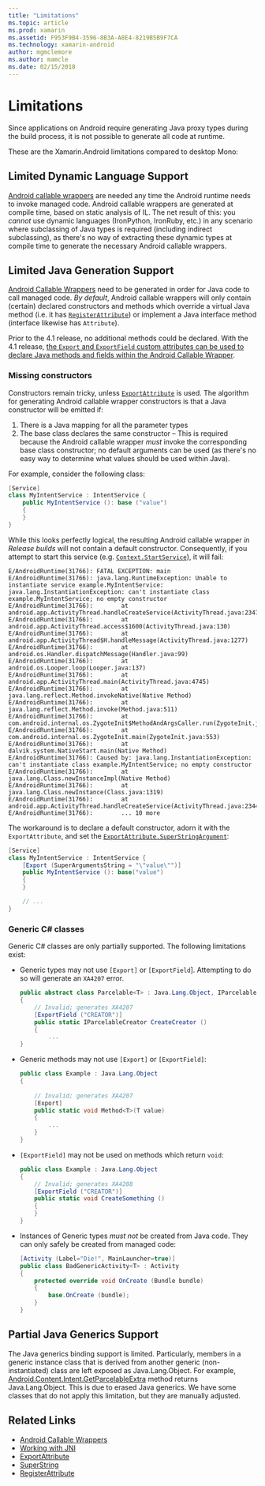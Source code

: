 ```yaml
---
title: "Limitations"
ms.topic: article
ms.prod: xamarin
ms.assetid: F953F9B4-3596-8B3A-A8E4-8219B5B9F7CA
ms.technology: xamarin-android
author: mgmclemore
ms.author: mamcle
ms.date: 02/15/2018
---
```


# Limitations

Since applications on Android require generating Java proxy types during the build process, it is not possible to generate all code at runtime.

These are the Xamarin.Android limitations compared to desktop Mono:


## Limited Dynamic Language Support

 [Android callable wrappers](~/android/platform/java-integration/android-callable-wrappers.md) are needed any time the Android runtime needs to invoke managed code. Android callable wrappers are generated at compile time, based on static analysis of IL. The net result of this: you *cannot* use dynamic languages (IronPython, IronRuby, etc.) in any scenario where subclassing of Java types is required (including indirect subclassing), as there's no way of extracting these dynamic types at compile time to generate the necessary Android callable wrappers.


## Limited Java Generation Support

[Android Callable Wrappers](~/android/platform/java-integration/android-callable-wrappers.md) need to be generated in order for Java code to call managed code. *By default*, Android callable wrappers will only contain (certain) declared constructors and methods which override a virtual Java method (i.e. it has [`RegisterAttribute`](https://developer.xamarin.com/api/type/Android.Runtime.RegisterAttribute/)) or implement a Java interface method (interface likewise has `Attribute`).
  
Prior to the 4.1 release, no additional methods could be declared. With the
4.1 release, [the `Export` and `ExportField` custom attributes can be used to declare Java methods and fields within the Android Callable Wrapper](~/android/platform/java-integration/working-with-jni.md).

### Missing constructors

Constructors remain tricky, unless [`ExportAttribute`](https://developer.xamarin.com/api/type/Java.Interop.ExportAttribute) is used. The algorithm for generating Android callable wrapper constructors is that a Java constructor will be emitted if:

1. There is a Java mapping for all the parameter types
2. The base class declares the same constructor &ndash; This is required because the Android callable wrapper *must* invoke the corresponding base class constructor; no default arguments can be used (as there's no easy way to determine what values should be used within Java).

For example, consider the following class:

```csharp
[Service]
class MyIntentService : IntentService {
    public MyIntentService (): base ("value")
    {
    }
}
```

While this looks perfectly logical, the resulting Android callable wrapper *in Release builds* will not contain a default constructor. Consequently, if you attempt to start this service (e.g. [`Context.StartService`](https://developer.xamarin.com/api/member/Android.Content.Context.StartService/p/Android.Content.Intent/)), it will fail:

```shell
E/AndroidRuntime(31766): FATAL EXCEPTION: main
E/AndroidRuntime(31766): java.lang.RuntimeException: Unable to instantiate service example.MyIntentService: java.lang.InstantiationException: can't instantiate class example.MyIntentService; no empty constructor
E/AndroidRuntime(31766):        at android.app.ActivityThread.handleCreateService(ActivityThread.java:2347)
E/AndroidRuntime(31766):        at android.app.ActivityThread.access$1600(ActivityThread.java:130)
E/AndroidRuntime(31766):        at android.app.ActivityThread$H.handleMessage(ActivityThread.java:1277)
E/AndroidRuntime(31766):        at android.os.Handler.dispatchMessage(Handler.java:99)
E/AndroidRuntime(31766):        at android.os.Looper.loop(Looper.java:137)
E/AndroidRuntime(31766):        at android.app.ActivityThread.main(ActivityThread.java:4745)
E/AndroidRuntime(31766):        at java.lang.reflect.Method.invokeNative(Native Method)
E/AndroidRuntime(31766):        at java.lang.reflect.Method.invoke(Method.java:511)
E/AndroidRuntime(31766):        at com.android.internal.os.ZygoteInit$MethodAndArgsCaller.run(ZygoteInit.java:786)
E/AndroidRuntime(31766):        at com.android.internal.os.ZygoteInit.main(ZygoteInit.java:553)
E/AndroidRuntime(31766):        at dalvik.system.NativeStart.main(Native Method)
E/AndroidRuntime(31766): Caused by: java.lang.InstantiationException: can't instantiate class example.MyIntentService; no empty constructor
E/AndroidRuntime(31766):        at java.lang.Class.newInstanceImpl(Native Method)
E/AndroidRuntime(31766):        at java.lang.Class.newInstance(Class.java:1319)
E/AndroidRuntime(31766):        at android.app.ActivityThread.handleCreateService(ActivityThread.java:2344)
E/AndroidRuntime(31766):        ... 10 more
```

The workaround is to declare a default constructor, adorn it with the `ExportAttribute`,  and set the [`ExportAttribute.SuperStringArgument`](https://developer.xamarin.com/api/property/Java.Interop.ExportAttribute.SuperArgumentsString/): 

```csharp
[Service]
class MyIntentService : IntentService {
    [Export (SuperArgumentsString = "\"value\"")]
    public MyIntentService (): base("value")
    {
    }

    // ...
}
```


### Generic C# classes

Generic C# classes are only partially supported. The following limitations exist:


-   Generic types may not use `[Export]` or `[ExportField`]. Attempting
    to do so will generate an `XA4207` error.

    ```csharp
    public abstract class Parcelable<T> : Java.Lang.Object, IParcelable
    {
        // Invalid; generates XA4207
        [ExportField ("CREATOR")]
        public static IParcelableCreator CreateCreator ()
        {
            ...
    }
    ```

-   Generic methods may not use `[Export]` or `[ExportField]`:

    ```csharp
    public class Example : Java.Lang.Object
    {
        
        // Invalid; generates XA4207
        [Export]
        public static void Method<T>(T value)
        {
            ...
        }
    }
    ```

-   `[ExportField]` may not be used on methods which return `void`:

    ```csharp
    public class Example : Java.Lang.Object
    {
        // Invalid; generates XA4208
        [ExportField ("CREATOR")]
        public static void CreateSomething ()
        {
        }
    }
    ```

-   Instances of Generic types _must not_ be created from Java code.
    They can only safely be created from managed code:

    ```csharp
    [Activity (Label="Die!", MainLauncher=true)]
    public class BadGenericActivity<T> : Activity
    {
        protected override void OnCreate (Bundle bundle)
        {
            base.OnCreate (bundle);
        }
    }
    ```


## Partial Java Generics Support

The Java generics binding support is limited. Particularly, members in
a generic instance class that is derived from another generic
(non-instantiated) class are left exposed as Java.Lang.Object. For
example, [Android.Content.Intent.GetParcelableExtra](https://developer.xamarin.com/api/member/Android.Content.Intent.GetParcelableExtra/p/System.String/)
method returns Java.Lang.Object. This is due to erased Java generics.
We have some classes that do not apply this limitation, but they are
manually adjusted.


## Related Links

- [Android Callable Wrappers](~/android/platform/java-integration/android-callable-wrappers.md)
- [Working with JNI](~/android/platform/java-integration/working-with-jni.md)
- [ExportAttribute](https://developer.xamarin.com/api/type/Java.Interop.ExportAttribute/)
- [SuperString](https://developer.xamarin.com/api/property/Java.Interop.ExportAttribute.SuperArgumentsString/)
- [RegisterAttribute](https://developer.xamarin.com/api/type/Android.Runtime.RegisterAttribute/)

